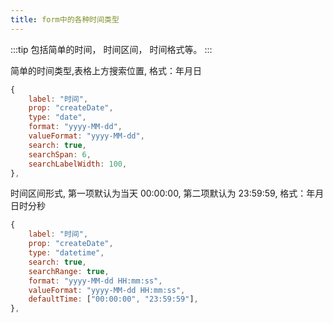 ```yaml
---
title: form中的各种时间类型
---
```


:::tip
包括简单的时间， 时间区间， 时间格式等。
:::

简单的时间类型,表格上方搜索位置, 格式：年月日

```js
{
    label: "时间",
    prop: "createDate",
    type: "date",
    format: "yyyy-MM-dd",
    valueFormat: "yyyy-MM-dd",
    search: true,
    searchSpan: 6,
    searchLabelWidth: 100,
},
```

时间区间形式, 第一项默认为当天 00:00:00, 第二项默认为 23:59:59, 格式：年月日时分秒

```js
{
    label: "时间",
    prop: "createDate",
    type: "datetime",
    search: true,
    searchRange: true,
    format: "yyyy-MM-dd HH:mm:ss",
    valueFormat: "yyyy-MM-dd HH:mm:ss",
    defaultTime: ["00:00:00", "23:59:59"],
},
```
